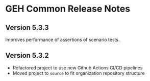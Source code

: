 # GEH Common Release Notes

## Version 5.3.3

Improves performance of assertions of scenario tests.

## Version 5.3.2

- Refactored project to use new Github Actions CI/CD pipelines
- Moved project to `source` to fit organization repository structure

